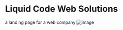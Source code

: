 # Liquid Code Web Solutions
 a landing page for a web company
![image](https://user-images.githubusercontent.com/84210050/123528770-8813dc80-d6c0-11eb-8672-ca467a68804b.png)

